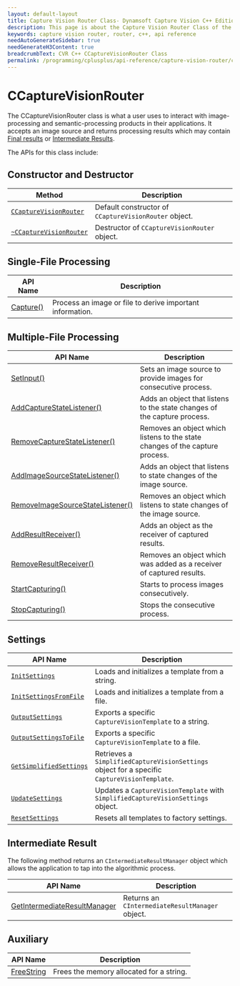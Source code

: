 ```yaml
---
layout: default-layout
title: Capture Vision Router Class- Dynamsoft Capture Vision C++ Edition API Reference
description: This page is about the Capture Vision Router Class of the C++ edition of the Dynamsoft Capture Vision Router Module.
keywords: capture vision router, router, c++, api reference
needAutoGenerateSidebar: true
needGenerateH3Content: true
breadcrumbText: CVR C++ CCaptureVisionRouter Class
permalink: /programming/cplusplus/api-reference/capture-vision-router/capture-vision-router.html
---
```


# CCaptureVisionRouter

The CCaptureVisionRouter class is what a user uses to interact with image-processing and semantic-processing products in their applications. It accepts an image source and returns processing results which may contain [Final results]({{architecture}}output.md#final-results) or [Intermediate Results]({{architecture}}output.md#intermediate-results).

The APIs for this class include:

## Constructor and Destructor

| Method                                                           | Description                                           |
| ---------------------------------------------------------------- | ----------------------------------------------------- |
| [`CCaptureVisionRouter`](instantiate.md#ccapturevisionrouter)    | Default constructor of `CCaptureVisionRouter` object. |
| [`~CCaptureVisionRouter`](instantiate.md#ccapturevisionrouter-1) | Destructor of `CCaptureVisionRouter` object.          |

## Single-File Processing

| API Name                                       | Description                                               |
| ---------------------------------------------- | --------------------------------------------------------- |
| [Capture()](single-file-processing.md#capture) | Process an image or file to derive important information. |

## Multiple-File Processing

| API Name                                                                                       | Description                                                                  |
| ---------------------------------------------------------------------------------------------- | ---------------------------------------------------------------------------- |
| [SetInput()](multiple-file-processing.md#setinput)                                             | Sets an image source to provide images for consecutive process.              |
| [AddCaptureStateListener()](multiple-file-processing.md#addcapturestatelistener)               | Adds an object that listens to the state changes of the capture process.     |
| [RemoveCaptureStateListener()](multiple-file-processing.md#removecapturestatelistener)         | Removes an object which listens to the state changes of the capture process. |
| [AddImageSourceStateListener()](multiple-file-processing.md#addimagesourcestatelistener)       | Adds an object that listens to state changes of the image source.            |
| [RemoveImageSourceStateListener()](multiple-file-processing.md#removeimagesourcestatelistener) | Removes an object which listens to state changes of the image source.        |
| [AddResultReceiver()](multiple-file-processing.md#addresultreceiver)                           | Adds an object as the receiver of captured results.                          |
| [RemoveResultReceiver()](multiple-file-processing.md#removeresultreceiver)                     | Removes an object which was added as a receiver of captured results.         |
| [StartCapturing()](multiple-file-processing.md#startcapturing)                                 | Starts to process images consecutively.                                      |
| [StopCapturing()](multiple-file-processing.md#stopcapturing)                                   | Stops the consecutive process.                                               |

## Settings

| API Name                                                     | Description                                                                                  |
| ------------------------------------------------------------ | -------------------------------------------------------------------------------------------- |
| [`InitSettings`](settings.md#initsettings)                   | Loads and initializes a template from a string.                                              |
| [`InitSettingsFromFile`](settings.md#initsettingsfromfile)   | Loads and initializes a template from a file.                                                |
| [`OutputSettings`](settings.md#outputsettings)               | Exports a specific `CaptureVisionTemplate` to a string.                                      |
| [`OutputSettingsToFile`](settings.md#outputsettingstofile)   | Exports a specific `CaptureVisionTemplate` to a file.                                        |
| [`GetSimplifiedSettings`](settings.md#getsimplifiedsettings) | Retrieves a `SimplifiedCaptureVisionSettings` object for a specific `CaptureVisionTemplate`. |
| [`UpdateSettings`](settings.md#updatesettings)               | Updates a `CaptureVisionTemplate` with `SimplifiedCaptureVisionSettings` object.             |
| [`ResetSettings`](settings.md#resetsettings)                 | Resets all templates to factory settings.                                                    |

## Intermediate Result

The following method returns an `CIntermediateResultManager` object which allows the application to tap into the algorithmic process.

| API Name                                                                            | Description                                     |
| ----------------------------------------------------------------------------------- | ----------------------------------------------- |
| [GetIntermediateResultManager](intermediate-result.md#getintermediateresultmanager) | Returns an `CIntermediateResultManager` object. |

## Auxiliary

| API Name                                      | Description                                               |
| --------------------------------------------- | --------------------------------------------------------- |
| [FreeString](auxiliary-methods.md#freestring) | Frees the memory allocated for a string.                  |
